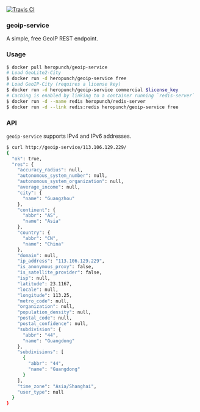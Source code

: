 [![Travis CI](https://travis-ci.org/heropunch/geoip-service.svg?branch=master)](https://travis-ci.org/heropunch/geoip-service)

### geoip-service

A simple, free GeoIP REST endpoint.

### Usage

```sh
$ docker pull heropunch/geoip-service
# Load GeoLite2-City
$ docker run -d heropunch/geoip-service free
# Load GeoIP-City (requires a license key)
$ docker run -d heropunch/geoip-service commercial $license_key
# Caching is enabled by linking to a container running `redis-server`
$ docker run -d --name redis heropunch/redis-server
$ docker run -d --link redis:redis heropunch/geoip-service free
```

### API

`geoip-service` supports IPv4 and IPv6 addresses.

```sh
$ curl http://geoip-service/113.106.129.229/
{
  "ok": true, 
  "res": {
    "accuracy_radius": null, 
    "autonomous_system_number": null, 
    "autonomous_system_organization": null, 
    "average_income": null, 
    "city": {
      "name": "Guangzhou"
    }, 
    "continent": {
      "abbr": "AS", 
      "name": "Asia"
    }, 
    "country": {
      "abbr": "CN", 
      "name": "China"
    }, 
    "domain": null, 
    "ip_address": "113.106.129.229", 
    "is_anonymous_proxy": false, 
    "is_satellite_provider": false, 
    "isp": null, 
    "latitude": 23.1167, 
    "locale": null, 
    "longitude": 113.25, 
    "metro_code": null, 
    "organization": null, 
    "population_density": null, 
    "postal_code": null, 
    "postal_confidence": null, 
    "subdivision": {
      "abbr": "44", 
      "name": "Guangdong"
    }, 
    "subdivisions": [
      {
        "abbr": "44", 
        "name": "Guangdong"
      }
    ], 
    "time_zone": "Asia/Shanghai", 
    "user_type": null
  }
}
